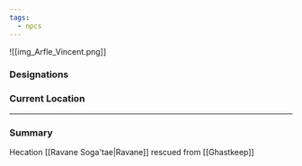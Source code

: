 ```yaml
---
tags:
  - npcs
---
```

![[img_Arfle_Vincent.png]]
### Designations


### Current Location


___
### Summary
Hecation [[Ravane Soga'tae|Ravane]] rescued from [[Ghastkeep]]
